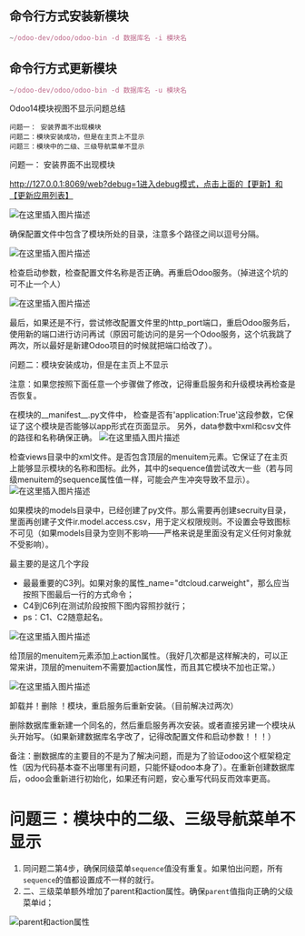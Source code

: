 ## 命令行方式安装新模块

```jsx
~/odoo-dev/odoo/odoo-bin -d 数据库名 -i 模块名
```

## 命令行方式更新模块

```jsx
~/odoo-dev/odoo/odoo-bin -d 数据库名 -u 模块名
```



Odoo14模块视图不显示问题总结

    问题一： 安装界面不出现模块
    问题二：模块安装成功，但是在主页上不显示
    问题三：模块中的二级、三级导航菜单不显示

问题一： 安装界面不出现模块

http://127.0.0.1:8069/web?debug=1进入debug模式，点击上面的【更新】和【更新应用列表】

![在这里插入图片描述](https://img-blog.csdnimg.cn/20210216215130651.png?x-oss-process=image/watermark,type_ZmFuZ3poZW5naGVpdGk,shadow_10,text_aHR0cHM6Ly9ibG9nLmNzZG4ubmV0L2RvcmxvbG8=,size_16,color_FFFFFF,t_70)

确保配置文件中包含了模块所处的目录，注意多个路径之间以逗号分隔。

![在这里插入图片描述](https://img-blog.csdnimg.cn/20210216214054358.png?x-oss-process=image/watermark,type_ZmFuZ3poZW5naGVpdGk,shadow_10,text_aHR0cHM6Ly9ibG9nLmNzZG4ubmV0L2RvcmxvbG8=,size_16,color_FFFFFF,t_70)

检查启动参数，检查配置文件名称是否正确。再重启Odoo服务。（掉进这个坑的可不止一个人）

![在这里插入图片描述](https://img-blog.csdnimg.cn/20210216215342481.png)


最后，如果还是不行，尝试修改配置文件里的http_port端口，重启Odoo服务后，使用新的端口进行访问再试（原因可能访问的是另一个Odoo服务，这个坑我跳了两次，所以最好是新建Odoo项目的时候就把端口给改了）。

问题二：模块安装成功，但是在主页上不显示

注意：如果您按照下面任意一个步骤做了修改，记得重启服务和升级模块再检查是否恢复。

在模块的__manifest__.py文件中，
检查是否有'application:True'这段参数，它保证了这个模块是否能够以app形式在页面显示。
另外，data参数中xml和csv文件的路径和名称确保正确。
![在这里插入图片描述](https://img-blog.csdnimg.cn/20210216222049240.png?x-oss-process=image/watermark,type_ZmFuZ3poZW5naGVpdGk,shadow_10,text_aHR0cHM6Ly9ibG9nLmNzZG4ubmV0L2RvcmxvbG8=,size_16,color_FFFFFF,t_70)

检查views目录中的xml文件。是否包含顶层的menuitem元素。它保证了在主页上能够显示模块的名称和图标。此外，其中的sequence值尝试改大一些（若与同级menuitem的sequence属性值一样，可能会产生冲突导致不显示）。
![在这里插入图片描述](https://img-blog.csdnimg.cn/20210216221009785.png?x-oss-process=image/watermark,type_ZmFuZ3poZW5naGVpdGk,shadow_10,text_aHR0cHM6Ly9ibG9nLmNzZG4ubmV0L2RvcmxvbG8=,size_16,color_FFFFFF,t_70)

如果模块的models目录中，已经创建了py文件。那么需要再创建secruity目录，里面再创建子文件ir.model.access.csv，用于定义权限规则。不设置会导致图标不可见（如果models目录为空则不影响——严格来说是里面没有定义任何对象就不受影响）。

最主要的是这几个字段

- 最最重要的C3列。如果对象的属性_name="dtcloud.carweight"，那么应当按照下图最后一行的方式命令；
- C4到C6列在测试阶段按照下图内容照抄就行；
- ps：C1、C2随意起名。

![在这里插入图片描述](https://img-blog.csdnimg.cn/20210219021429853.png?x-oss-process=image/watermark,type_ZmFuZ3poZW5naGVpdGk,shadow_10,text_aHR0cHM6Ly9ibG9nLmNzZG4ubmV0L2RvcmxvbG8=,size_16,color_FFFFFF,t_70)

给顶层的menuitem元素添加上action属性。（我好几次都是这样解决的，可以正常来讲，顶层的menuitem不需要加action属性，而且其它模块不加也正常。）

![在这里插入图片描述](https://img-blog.csdnimg.cn/20210217025214772.png?x-oss-process=image/watermark,type_ZmFuZ3poZW5naGVpdGk,shadow_10,text_aHR0cHM6Ly9ibG9nLmNzZG4ubmV0L2RvcmxvbG8=,size_16,color_FFFFFF,t_70)

卸载并！删除 ！模块，重启服务后重新安装。（目前解决过两次）

删除数据库重新建一个同名的，然后重启服务再次安装。或者直接另建一个模块从头开始写。（如果新建数据库名字改了，记得改配置文件和启动参数！！！）

备注：删数据库的主要目的不是为了解决问题，而是为了验证odoo这个框架稳定性（因为代码基本查不出哪里有问题，只能怀疑odoo本身了）。在重新创建数据库后，odoo会重新进行初始化，如果还有问题，安心重写代码反而效率更高。

# 问题三：模块中的二级、三级导航菜单不显示

1. 同问题二第4步，确保同级菜单`sequence`值没有重复。如果怕出问题，所有`sequence`的值都设置成不一样的就行。
2. 二、三级菜单额外增加了parent和action属性。确保`parent`值指向正确的父级菜单id；

![parent和action属性](https://img-blog.csdnimg.cn/20210219015813739.png?x-oss-process=image/watermark,type_ZmFuZ3poZW5naGVpdGk,shadow_10,text_aHR0cHM6Ly9ibG9nLmNzZG4ubmV0L2RvcmxvbG8=,size_16,color_FFFFFF,t_70)



